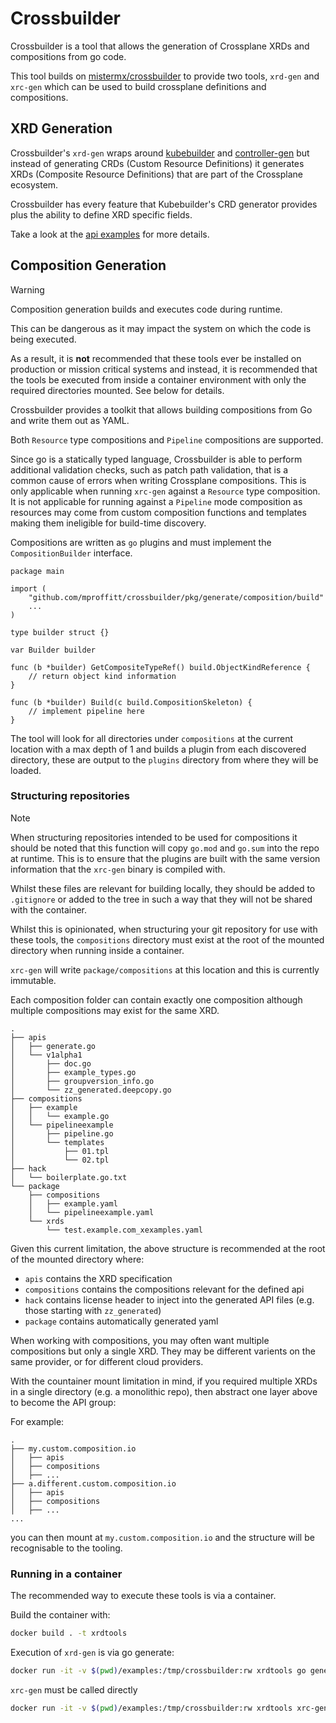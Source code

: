 # Crossbuilder

Crossbuilder is a tool that allows the generation of Crossplane XRDs and
compositions from go code.

This tool builds on [mistermx/crossbuilder] to provide two tools, `xrd-gen` and
`xrc-gen` which can be used to build crossplane definitions and compositions.

## XRD Generation

Crossbuilder's `xrd-gen` wraps around [kubebuilder] and [controller-gen] but
instead of generating CRDs (Custom Resource Definitions) it generates XRDs
(Composite Resource Definitions) that are part of the Crossplane ecosystem.

Crossbuilder has every feature that Kubebuilder's CRD generator provides plus
the ability to define XRD specific fields.

Take a look at the [api examples] for
more details.

## Composition Generation

> [!Warning]
> Composition generation builds and executes code during runtime.
>
> This can be dangerous as it may impact the system on which the code is being
> executed.
>
> As a result, it is **not** recommended that these tools ever be installed on
> production or mission critical systems and instead, it is recommended that
> the tools be executed from inside a container environment with only the
> required directories mounted. See below for details.

Crossbuilder provides a toolkit that allows building compositions from Go and
write them out as YAML.

Both `Resource` type compositions and `Pipeline` compositions are
supported.

Since go is a statically typed language, Crossbuilder is able to perform
additional validation checks, such as patch path validation, that is a common
cause of errors when writing Crossplane compositions. This is only applicable
when running `xrc-gen` against a `Resource` type composition. It is not
applicable for running against a `Pipeline` mode composition as resources may
come from custom composition functions and templates making them ineligible for
build-time discovery.

Compositions are written as `go` plugins and must implement the
`CompositionBuilder` interface.

```golang
package main

import (
    "github.com/mproffitt/crossbuilder/pkg/generate/composition/build"
    ...
)

type builder struct {}

var Builder builder

func (b *builder) GetCompositeTypeRef() build.ObjectKindReference {
    // return object kind information
}

func (b *builder) Build(c build.CompositionSkeleton) {
    // implement pipeline here
}
```

The tool will look for all directories under `compositions` at the current
location with a max depth of 1 and builds a plugin from each discovered
directory, these are output to the `plugins` directory from where they will be
loaded.

### Structuring repositories

> [!Note]
> When structuring repositories intended to be used for compositions it should
> be noted that this function will copy `go.mod` and `go.sum` into the repo at
> runtime. This is to ensure that the plugins are built with the same version
> information that the `xrc-gen` binary is compiled with.
>
> Whilst these files are relevant for building locally, they should be added to
> `.gitignore` or added to the tree in such a way that they will not be shared
> with the container.

Whilst this is opinionated, when structuring your git repository for use with
these tools, the `compositions` directory must exist at the root of the mounted
directory when running inside a container.

`xrc-gen` will write `package/compositions` at this location and this is
currently immutable.

Each composition folder can contain exactly one composition although multiple
compositions may exist for the same XRD.

```nohighlight
.
├── apis
│   ├── generate.go
│   └── v1alpha1
│       ├── doc.go
│       ├── example_types.go
│       ├── groupversion_info.go
│       └── zz_generated.deepcopy.go
├── compositions
│   ├── example
│   │   └── example.go
│   └── pipelineexample
│       ├── pipeline.go
│       └── templates
│           ├── 01.tpl
│           └── 02.tpl
├── hack
│   └── boilerplate.go.txt
└── package
    ├── compositions
    │   ├── example.yaml
    │   └── pipelineexample.yaml
    └── xrds
        └── test.example.com_xexamples.yaml
```

Given this current limitation, the above structure is recommended at the root
of the mounted directory where:

- `apis` contains the XRD specification
- `compositions` contains the compositions relevant for the defined api
- `hack` contains license header to inject into the generated API files (e.g.
  those starting with `zz_generated`)
- `package` contains automatically generated yaml

When working with compositions, you may often want multiple compositions but only
a single XRD. They may be different varients on the same provider, or for
different cloud providers.

With the countainer mount limitation in mind, if you required multiple XRDs in a
single directory (e.g. a monolithic repo), then abstract one layer above to
become the API group:

For example:

```nohighlight
.
├── my.custom.composition.io
│   ├── apis
│   ├── compositions
│   ├── ...
├── a.different.custom.composition.io
│   ├── apis
│   ├── compositions
│   ├── ...
...
```

you can then mount at `my.custom.composition.io` and the structure will be
recognisable to the tooling.

### Running in a container

The recommended way to execute these tools is via a container.

Build the container with:

```bash
docker build . -t xrdtools
```

Execution of `xrd-gen` is via go generate:

```bash
docker run -it -v $(pwd)/examples:/tmp/crossbuilder:rw xrdtools go generate ./...
```

`xrc-gen` must be called directly

```bash
docker run -it -v $(pwd)/examples:/tmp/crossbuilder:rw xrdtools xrc-gen
```

[mistermx/crossbuilder]: https://github.com/mproffitt/crossbuilder
[kubebuilder]: https://github.com/kubernetes-sigs/kubebuilder
[controller-gen]: https://github.com/kubernetes-sigs/controller-tools
[api examples]: ./examples/apis/v1alpha1

